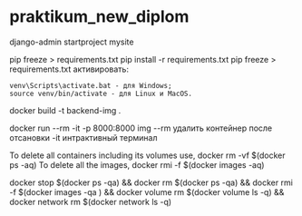 # praktikum_new_diplom

django-admin startproject mysite

pip freeze > requirements.txt
pip install -r requirements.txt
pip freeze > requirements.txt
активировать:

    venv\Scripts\activate.bat - для Windows;
    source venv/bin/activate - для Linux и MacOS.

docker build -t backend-img .


docker run --rm -it -p 8000:8000 img
--rm удалить контейнер после отсановки
-it интрактивный терминал

To delete all containers including its volumes use,
docker rm -vf $(docker ps -aq)
To delete all the images,
docker rmi -f $(docker images -aq)

docker stop $(docker ps -qa) && docker rm $(docker ps -qa) && docker rmi -f $(docker images -qa ) && docker volume rm $(docker volume ls -q) && docker network rm $(docker network ls -q)